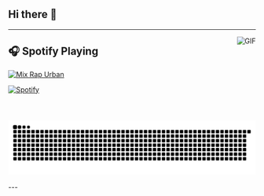 ## Hi there 👋

---

<img align="right" alt="GIF" height="170px" src="https://media.giphy.com/media/J5B1Y8QZnzXXbLQIBu/giphy.gif" />

## :headphones: Spotify Playing

[![Mix Rap Urban](https://img.shields.io/badge/Programming%20Music-%231DB954.svg?&style=for-the-badge&logo=spotify&logoColor=white)]([https://open.spotify.com/playlist/1FWq5Cu05LmtSHgFEXRnZO?si=FozGJF9nRXq2wTv_JpN2wQ]) 

[![Spotify](https://novatorem-drab-theta.vercel.app/api/spotify)](https://open.spotify.com/user/31tcjgii7hk7qmg56u5mmxbarcmi)

<p align="center">
  <img src="https://github.com/StefanosSt/StefanosSt/blob/main/github-user-contribution.svg" alt="snake">
</p>
---
